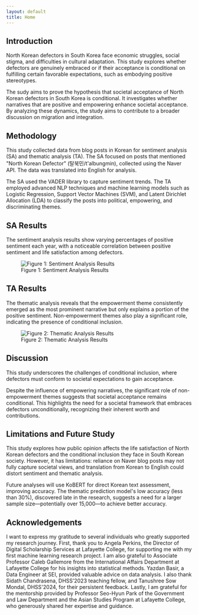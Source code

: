 ```yaml
---
layout: default
title: Home
---
```


<!-- Introduction Section -->
<section id="introduction" class="section bg-light">
  <div class="container intro-content">
    <h2>Introduction</h2>
    <p>
      North Korean defectors in South Korea face economic struggles, social stigma, and difficulties in cultural adaptation. This study explores whether defectors are genuinely embraced or if their acceptance is conditional on fulfilling certain favorable expectations, such as embodying positive stereotypes.
    </p>
    <p>
      The sudy aims to prove the hypothesis that societal acceptance of North Korean defectors in South Korea is conditional. It investigates whether narratives that are positive and empowering enhance societal acceptance. By analyzing these dynamics, the study aims to contribute to a broader discussion on migration and integration.
    </p>
  </div>
</section>

<!-- Methodology Section -->
<section id="methodology" class="section bg-gray">
  <div class="container">
    <h2>Methodology</h2>
    <p>
      This study collected data from blog posts in Korean for sentiment analysis (SA) and thematic analysis (TA). The SA focused on posts that mentioned "North Korean Defector" (탈북민/t'albungmin), collected using the Naver API. The data was translated into English for analysis.
    </p>
    <p>
      The SA used the VADER library to capture sentiment trends. The TA employed advanced NLP techniques and machine learning models such as Logistic Regression, Support Vector Machines (SVM), and Latent Dirichlet Allocation (LDA) to classify the posts into political, empowering, and discriminating themes.
    </p>
  </div>
</section>

<!-- Results Section -->
<section id="results" class="section bg-light">
  <div class="container results-container">
    <h2>SA Results</h2>
    <div class="results-half">
      <p>The sentiment analysis results show varying percentages of positive sentiment each year, with a noticeable correlation between positive sentiment and life satisfaction among defectors.</p>
      <div class="figure-container">
        <figure>
          <img src="/defectorinclusion/assets/images/figure1.png" alt="Figure 1: Sentiment Analysis Results" class="figure-image">
          <figcaption>Figure 1: Sentiment Analysis Results</figcaption>
        </figure>
      </div>
    </div>
  </div>
</section>

<!-- 2nd Results Section -->
<section id="second-results" class="section bg-light">
  <div class="container results-container">
    <h2>TA Results</h2>
    <div class="results-half">
      <p>The thematic analysis reveals that the empowerment theme consistently emerged as the most prominent narrative but only explains a portion of the positive sentiment. Non-empowerment themes also play a significant role, indicating the presence of conditional inclusion.</p>
      <div class="figure-container">
        <figure>
          <img src="/defectorinclusion/assets/images/figure2.png" alt="Figure 2: Thematic Analysis Results" class="figure-image">
          <figcaption>Figure 2: Thematic Analysis Results</figcaption>
        </figure>
      </div>
    </div>
  </div>
</section>

<!-- Discussion Section -->
<section id="discussion" class="section bg-gray">
  <div class="container">
    <h2>Discussion</h2>
    <p>
      This study underscores the challenges of conditional inclusion, where defectors must conform to societal expectations to gain acceptance.
    </p>
    <p>
      Despite the influence of empowering narratives, the significant role of non-empowerment themes suggests that societal acceptance remains conditional. This highlights the need for a societal framework that embraces defectors unconditionally, recognizing their inherent worth and contributions.
    </p>
  </div>
</section>

<!-- Limits Section -->
<section id="limits" class="section bg-light">
  <div class="container">  
    <h2>Limitations and Future Study</h2>
    <p>
      This study explores how public opinion affects the life satisfaction of North Korean defectors and the conditional inclusion they face in South Korean society. However, it has limitations: reliance on Naver blog posts may not fully capture societal views, and translation from Korean to English could distort sentiment and thematic analysis.
    </p>
    <p>
      Future analyses will use KoBERT for direct Korean text assessment, improving accuracy. The thematic prediction model's low accuracy (less than 30%), discovered late in the research, suggests a need for a larger sample size—potentially over 15,000—to achieve better accuracy.
    </p>
  </div>
</section>

<!-- Acknowledgements Section -->
<section id="acknowledgements" class="section bg-gray">
  <div class="container">
    <h2>Acknowledgements</h2>
    <p>
      I want to express my gratitude to several individuals who greatly supported my research journey. First, thank you to Angela Perkins, the Director of Digital Scholarship Services at Lafayette College, for supporting me with my first machine learning research project. I am also grateful to Associate Professor Caleb Gallemore from the International Affairs Department at Lafayette College for his insights into statistical methods. Yazdan Basir, a Data Engineer at SEI, provided valuable advice on data analysis. I also thank Sidath Chandrasena, DHSS’2023 teaching fellow, and Tanushree Sow Mondal, DHSS'2024, for their persistent feedback. Lastly, I am grateful for the mentorship provided by Professor Seo-Hyun Park of the Government and Law Department and the Asian Studies Program at Lafayette College, who generously shared her expertise and guidance.
    </p>
  </div>
</section>
